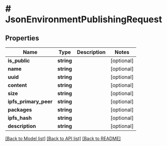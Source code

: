 # # JsonEnvironmentPublishingRequest

## Properties

Name | Type | Description | Notes
------------ | ------------- | ------------- | -------------
**is_public** | **string** |  | [optional] 
**name** | **string** |  | [optional] 
**uuid** | **string** |  | [optional] 
**content** | **string** |  | [optional] 
**size** | **string** |  | [optional] 
**ipfs_primary_peer** | **string** |  | [optional] 
**packages** | **string** |  | [optional] 
**ipfs_hash** | **string** |  | [optional] 
**description** | **string** |  | [optional] 

[[Back to Model list]](../../README.md#documentation-for-models) [[Back to API list]](../../README.md#documentation-for-api-endpoints) [[Back to README]](../../README.md)


